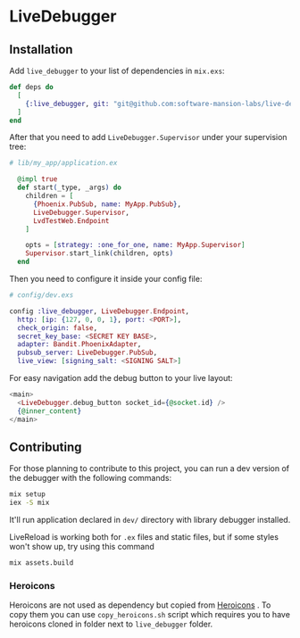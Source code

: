 # LiveDebugger

## Installation

Add `live_debugger` to your list of dependencies in `mix.exs`:

```elixir
def deps do
  [
    {:live_debugger, git: "git@github.com:software-mansion-labs/live-debugger.git", tag: "v0.0.2", only: :dev}
  ]
end
```

After that you need to add `LiveDebugger.Supervisor` under your supervision tree:

```elixir
# lib/my_app/application.ex

  @impl true
  def start(_type, _args) do
    children = [
      {Phoenix.PubSub, name: MyApp.PubSub},
      LiveDebugger.Supervisor,
      LvdTestWeb.Endpoint
    ]

    opts = [strategy: :one_for_one, name: MyApp.Supervisor]
    Supervisor.start_link(children, opts)
  end

```

Then you need to configure it inside your config file:

```elixir
# config/dev.exs

config :live_debugger, LiveDebugger.Endpoint,
  http: [ip: {127, 0, 0, 1}, port: <PORT>],
  check_origin: false,
  secret_key_base: <SECRET KEY BASE>,
  adapter: Bandit.PhoenixAdapter,
  pubsub_server: LiveDebugger.PubSub,
  live_view: [signing_salt: <SIGNING SALT>]

```

For easy navigation add the debug button to your live layout:

```Elixir
<main>
  <LiveDebugger.debug_button socket_id={@socket.id} />
  {@inner_content}
</main>
```

## Contributing

For those planning to contribute to this project, you can run a dev version of the debugger with the following commands:

```bash
mix setup
iex -S mix
```

It'll run application declared in `dev/` directory with library debugger installed.

LiveReload is working both for `.ex` files and static files, but if some styles won't show up, try using this command

```bash
mix assets.build
```

### Heroicons

Heroicons are not used as dependency but copied from [Heroicons](https://github.com/tailwindlabs/heroicons) .
To copy them you can use `copy_heroicons.sh` script which requires you to have heroicons cloned in folder next to `live_debugger` folder.
